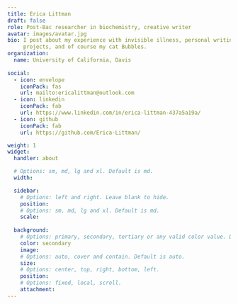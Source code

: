 ```yaml
---
title: Erica Littman
draft: false
role: Post-Bac researcher in biochemistry, creative writer
avatar: images/avatar.jpg
bio: I post about my experience with invisible illness, personal writing
     projects, and of course my cat Bubbles.
organization:
  name: University of California, Davis
  
social:
  - icon: envelope
    iconPack: fas
    url: mailto:ericalittman@outlook.com
  - icon: linkedin
    iconPack: fab
    url: https://www.linkedin.com/in/erica-littman-437a5a19a/
  - icon: github
    iconPack: fab
    url: https://github.com/Erica-Littman/

weight: 1
widget:
  handler: about

  # Options: sm, md, lg and xl. Default is md.
  width:

  sidebar:
    # Options: left and right. Leave blank to hide.
    position:
    # Options: sm, md, lg and xl. Default is md.
    scale:
  
  background:
    # Options: primary, secondary, tertiary or any valid color value. Default is primary.
    color: secondary
    image: 
    # Options: auto, cover and contain. Default is auto.
    size:
    # Options: center, top, right, bottom, left.
    position: 
    # Options: fixed, local, scroll.
    attachment: 
---
```



